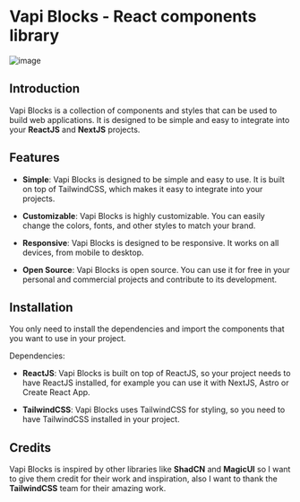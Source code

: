 # Vapi Blocks - React components library

![image](https://github.com/cameronking4/VapiBlocks/assets/35708477/fa06bd54-c3c5-4e3e-bec4-8cd7b2d25354)


## Introduction

Vapi Blocks is a collection of components and styles that can be used to build web applications. It is designed to be simple and easy to integrate into your **ReactJS** and **NextJS** projects.

## Features

- **Simple**: Vapi Blocks is designed to be simple and easy to use. It is built on top of TailwindCSS, which makes it easy to integrate into your projects.

- **Customizable**: Vapi Blocks is highly customizable. You can easily change the colors, fonts, and other styles to match your brand.

- **Responsive**: Vapi Blocks is designed to be responsive. It works on all devices, from mobile to desktop.

- **Open Source**: Vapi Blocks is open source. You can use it for free in your personal and commercial projects and contribute to its development.

## Installation

You only need to install the dependencies and import the components that you want to use in your project.

Dependencies:

- **ReactJS**: Vapi Blocks is built on top of ReactJS, so your project needs to have ReactJS installed, for example you can use it with NextJS, Astro or Create React App.

- **TailwindCSS**: Vapi Blocks uses TailwindCSS for styling, so you need to have TailwindCSS installed in your project.

## Credits

Vapi Blocks is inspired by other libraries like **ShadCN** and **MagicUI** so I want to give them credit for their work and inspiration, also I want to thank the **TailwindCSS** team for their amazing work.
